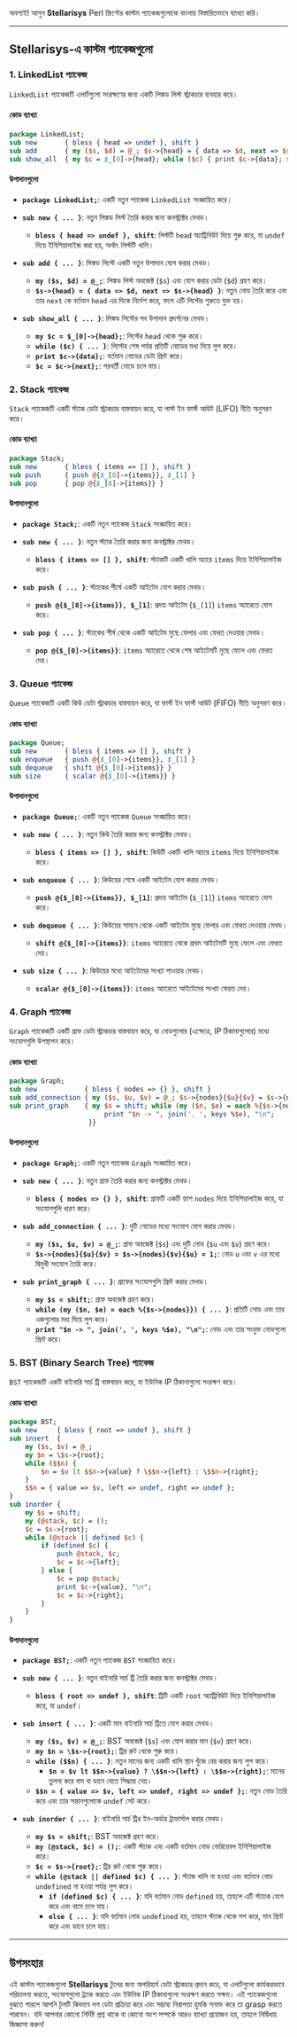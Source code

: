 অবশ্যই! আসুন **Stellarisys** Perl স্ক্রিপ্টের কাস্টম প্যাকেজগুলোকে বাংলায় বিস্তারিতভাবে ব্যাখ্যা করি।

---

## **Stellarisys-এ কাস্টম প্যাকেজগুলো**

### **1. LinkedList প্যাকেজ**
`LinkedList` প্যাকেজটি এলার্টগুলো সংরক্ষণের জন্য একটি লিঙ্কড লিস্ট স্ট্রাকচার ব্যবহার করে।

#### **কোড ব্যাখ্যা**
```perl
package LinkedList;
sub new       { bless { head => undef }, shift }
sub add       { my ($s, $d) = @_; $s->{head} = { data => $d, next => $s->{head} } }
sub show_all  { my $c = $_[0]->{head}; while ($c) { print $c->{data}; $c = $c->{next} } }
```

#### **উপাদানগুলো**
- **`package LinkedList;`**: একটি নতুন প্যাকেজ `LinkedList` সংজ্ঞায়িত করে।
- **`sub new { ... }`**: নতুন লিঙ্কড লিস্ট তৈরি করার জন্য কনস্ট্রাক্টর মেথড।
  - **`bless { head => undef }, shift`**: লিস্টটি `head` অ্যাট্রিবিউট দিয়ে শুরু করে, যা `undef` দিয়ে ইনিশিয়ালাইজ করা হয়, অর্থাৎ লিস্টটি খালি।

- **`sub add { ... }`**: লিঙ্কড লিস্টে একটি নতুন উপাদান যোগ করার মেথড।
  - **`my ($s, $d) = @_;`**: লিঙ্কড লিস্ট অবজেক্ট (`$s`) এবং যোগ করার ডেটা (`$d`) গ্রহণ করে।
  - **`$s->{head} = { data => $d, next => $s->{head} }`**: নতুন নোড তৈরি করে এবং তার `next` কে বর্তমান `head` এর দিকে নির্দেশ করে, ফলে এটি লিস্টের শুরুতে যুক্ত হয়।

- **`sub show_all { ... }`**: লিঙ্কড লিস্টের সব উপাদান প্রদর্শনের মেথড।
  - **`my $c = $_[0]->{head};`**: লিস্টের `head` থেকে শুরু করে।
  - **`while ($c) { ... }`**: লিস্টের শেষ পর্যন্ত প্রতিটি নোডের মধ্য দিয়ে লুপ করে।
  - **`print $c->{data};`**: বর্তমান নোডের ডেটা প্রিন্ট করে।
  - **`$c = $c->{next};`**: পরবর্তী নোডে চলে যায়।

### **2. Stack প্যাকেজ**
`Stack` প্যাকেজটি একটি স্ট্যাক ডেটা স্ট্রাকচার বাস্তবায়ন করে, যা লাস্ট ইন ফার্স্ট আউট (LIFO) নীতি অনুসরণ করে।

#### **কোড ব্যাখ্যা**
```perl
package Stack;
sub new       { bless { items => [] }, shift }
sub push      { push @{$_[0]->{items}}, $_[1] }
sub pop       { pop @{$_[0]->{items}} }
```

#### **উপাদানগুলো**
- **`package Stack;`**: একটি নতুন প্যাকেজ `Stack` সংজ্ঞায়িত করে।
- **`sub new { ... }`**: নতুন স্ট্যাক তৈরি করার জন্য কনস্ট্রাক্টর মেথড।
  - **`bless { items => [] }, shift`**: স্ট্যাকটি একটি খালি অ্যারে `items` দিয়ে ইনিশিয়ালাইজ করে।

- **`sub push { ... }`**: স্ট্যাকের শীর্ষে একটি আইটেম যোগ করার মেথড।
  - **`push @{$_[0]->{items}}, $_[1]`**: প্রদত্ত আইটেম (`$_[1]`) `items` অ্যারেতে যোগ করে।

- **`sub pop { ... }`**: স্ট্যাকের শীর্ষ থেকে একটি আইটেম মুছে ফেলার এবং ফেরত দেওয়ার মেথড।
  - **`pop @{$_[0]->{items}}`**: `items` অ্যারেতে থেকে শেষ আইটেমটি মুছে ফেলে এবং ফেরত দেয়।

### **3. Queue প্যাকেজ**
`Queue` প্যাকেজটি একটি কিউ ডেটা স্ট্রাকচার বাস্তবায়ন করে, যা ফার্স্ট ইন ফার্স্ট আউট (FIFO) নীতি অনুসরণ করে।

#### **কোড ব্যাখ্যা**
```perl
package Queue;
sub new       { bless { items => [] }, shift }
sub enqueue   { push @{$_[0]->{items}}, $_[1] }
sub dequeue   { shift @{$_[0]->{items}} }
sub size      { scalar @{$_[0]->{items}} }
```

#### **উপাদানগুলো**
- **`package Queue;`**: একটি নতুন প্যাকেজ `Queue` সংজ্ঞায়িত করে।
- **`sub new { ... }`**: নতুন কিউ তৈরি করার জন্য কনস্ট্রাক্টর মেথড।
  - **`bless { items => [] }, shift`**: কিউটি একটি খালি অ্যারে `items` দিয়ে ইনিশিয়ালাইজ করে।

- **`sub enqueue { ... }`**: কিউয়ের শেষে একটি আইটেম যোগ করার মেথড।
  - **`push @{$_[0]->{items}}, $_[1]`**: প্রদত্ত আইটেম (`$_[1]`) `items` অ্যারেতে যোগ করে।

- **`sub dequeue { ... }`**: কিউয়ের সামনে থেকে একটি আইটেম মুছে ফেলার এবং ফেরত দেওয়ার মেথড।
  - **`shift @{$_[0]->{items}}`**: `items` অ্যারেতে থেকে প্রথম আইটেমটি মুছে ফেলে এবং ফেরত দেয়।

- **`sub size { ... }`**: কিউয়ের মধ্যে আইটেমের সংখ্যা পাওয়ার মেথড।
  - **`scalar @{$_[0]->{items}}`**: `items` অ্যারেতে আইটেমের সংখ্যা ফেরত দেয়।

### **4. Graph প্যাকেজ**
`Graph` প্যাকেজটি একটি গ্রাফ ডেটা স্ট্রাকচার বাস্তবায়ন করে, যা নোডগুলোর (এক্ষেত্রে, IP ঠিকানাগুলোর) মধ্যে সংযোগগুলি উপস্থাপন করে।

#### **কোড ব্যাখ্যা**
```perl
package Graph;
sub new            { bless { nodes => {} }, shift }
sub add_connection { my ($s, $u, $v) = @_; $s->{nodes}{$u}{$v} = $s->{nodes}{$v}{$u} = 1 }
sub print_graph    { my $s = shift; while (my ($n, $e) = each %{$s->{nodes}}) {
                        print "$n -> ", join(', ', keys %$e), "\n";
                    }}
```

#### **উপাদানগুলো**
- **`package Graph;`**: একটি নতুন প্যাকেজ `Graph` সংজ্ঞায়িত করে।
- **`sub new { ... }`**: নতুন গ্রাফ তৈরি করার জন্য কনস্ট্রাক্টর মেথড।
  - **`bless { nodes => {} }, shift`**: গ্রাফটি একটি হ্যাশ `nodes` দিয়ে ইনিশিয়ালাইজ করে, যা সংযোগগুলি ধারণ করে।

- **`sub add_connection { ... }`**: দুটি নোডের মধ্যে সংযোগ যোগ করার মেথড।
  - **`my ($s, $u, $v) = @_;`**: গ্রাফ অবজেক্ট (`$s`) এবং দুটি নোড (`$u` এবং `$v`) গ্রহণ করে।
  - **`$s->{nodes}{$u}{$v} = $s->{nodes}{$v}{$u} = 1;`**: নোড `u` এবং `v` এর মধ্যে দ্বিমুখী সংযোগ তৈরি করে।

- **`sub print_graph { ... }`**: গ্রাফের সংযোগগুলি প্রিন্ট করার মেথড।
  - **`my $s = shift;`**: গ্রাফ অবজেক্ট গ্রহণ করে।
  - **`while (my ($n, $e) = each %{$s->{nodes}}) { ... }`**: প্রতিটি নোড এবং তার এজগুলোর মধ্য দিয়ে লুপ করে।
  - **`print "$n -> ", join(', ', keys %$e), "\n";`**: নোড এবং তার সংযুক্ত নোডগুলো প্রিন্ট করে।

### **5. BST (Binary Search Tree) প্যাকেজ**
`BST` প্যাকেজটি একটি বাইনারি সার্চ ট্রি বাস্তবায়ন করে, যা ইউনিক IP ঠিকানাগুলো সংরক্ষণ করে।

#### **কোড ব্যাখ্যা**
```perl
package BST;
sub new     { bless { root => undef }, shift }
sub insert  {
    my ($s, $v) = @_;
    my $n = \$s->{root};
    while ($$n) {
        $n = $v lt $$n->{value} ? \$$n->{left} : \$$n->{right};
    }
    $$n = { value => $v, left => undef, right => undef };
}
sub inorder {
    my $s = shift;
    my (@stack, $c) = ();
    $c = $s->{root};
    while (@stack || defined $c) {
        if (defined $c) {
            push @stack, $c;
            $c = $c->{left};
        } else {
            $c = pop @stack;
            print $c->{value}, "\n";
            $c = $c->{right};
        }
    }
}
```

#### **উপাদানগুলো**
- **`package BST;`**: একটি নতুন প্যাকেজ `BST` সংজ্ঞায়িত করে।
- **`sub new { ... }`**: নতুন বাইনারি সার্চ ট্রি তৈরি করার জন্য কনস্ট্রাক্টর মেথড।
  - **`bless { root => undef }, shift`**: ট্রিটি একটি `root` অ্যাট্রিবিউট দিয়ে ইনিশিয়ালাইজ করে, যা `undef`।

- **`sub insert { ... }`**: একটি মান বাইনারি সার্চ ট্রিতে যোগ করার মেথড।
  - **`my ($s, $v) = @_;`**: BST অবজেক্ট (`$s`) এবং যোগ করার মান (`$v`) গ্রহণ করে।
  - **`my $n = \$s->{root};`**: ট্রির রুট থেকে শুরু করে।
  - **`while ($$n) { ... }`**: নতুন মানের জন্য একটি খালি স্থান খুঁজে বের করার জন্য লুপ করে।
    - **`$n = $v lt $$n->{value} ? \$$n->{left} : \$$n->{right};`**: মানের তুলনা করে বাম বা ডানে যেতে সিদ্ধান্ত নেয়।
  - **`$$n = { value => $v, left => undef, right => undef };`**: নতুন নোড তৈরি করে এবং তার সন্তানগুলোকে `undef` সেট করে।

- **`sub inorder { ... }`**: বাইনারি সার্চ ট্রির ইন-অর্ডার ট্রাভার্সাল করার মেথড।
  - **`my $s = shift;`**: BST অবজেক্ট গ্রহণ করে।
  - **`my (@stack, $c) = ();`**: একটি স্ট্যাক এবং একটি বর্তমান নোড ভেরিয়েবল ইনিশিয়ালাইজ করে।
  - **`$c = $s->{root};`**: ট্রির রুট থেকে শুরু করে।
  - **`while (@stack || defined $c) { ... }`**: স্ট্যাক খালি না হওয়া এবং বর্তমান নোড `undefined` না হওয়া পর্যন্ত লুপ করে।
    - **`if (defined $c) { ... }`**: যদি বর্তমান নোড `defined` হয়, তাহলে এটি স্ট্যাকে যোগ করে এবং বামে চলে যায়।
    - **`else { ... }`**: যদি বর্তমান নোড `undefined` হয়, তাহলে স্ট্যাক থেকে পপ করে, মান প্রিন্ট করে এবং ডানে চলে যায়।

---

## **উপসংহার**
এই কাস্টম প্যাকেজগুলো **Stellarisys** টুলের জন্য অপরিহার্য ডেটা স্ট্রাকচার প্রদান করে, যা এলার্টগুলো কার্যকরভাবে পরিচালনা করতে, সংযোগগুলো ট্র্যাক করতে এবং ইউনিক IP ঠিকানাগুলো সংরক্ষণ করতে সক্ষম। এই প্যাকেজগুলো বুঝতে পারলে আপনি টুলটি কিভাবে লগ ডেটা প্রক্রিয়া করে এবং সম্ভাব্য নিরাপত্তা হুমকি সনাক্ত করে তা grasp করতে পারবেন। যদি আপনার কোনো নির্দিষ্ট প্রশ্ন থাকে বা কোনো অংশ সম্পর্কে আরও ব্যাখ্যা প্রয়োজন হয়, তাহলে নির্দ্বিধায় জিজ্ঞাসা করুন!
